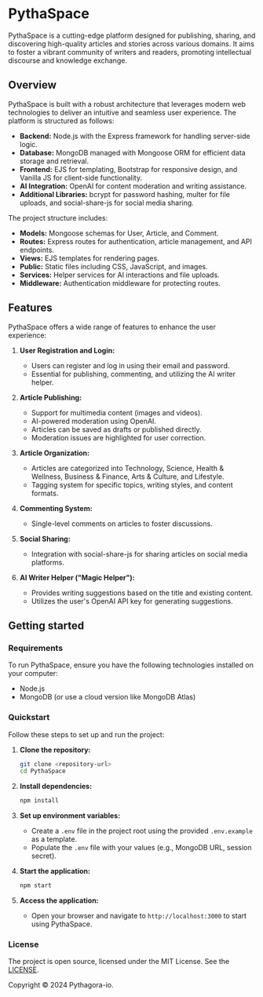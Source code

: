 # PythaSpace

PythaSpace is a cutting-edge platform designed for publishing, sharing, and discovering high-quality articles and stories across various domains. It aims to foster a vibrant community of writers and readers, promoting intellectual discourse and knowledge exchange.

## Overview

PythaSpace is built with a robust architecture that leverages modern web technologies to deliver an intuitive and seamless user experience. The platform is structured as follows:

- **Backend:** Node.js with the Express framework for handling server-side logic.
- **Database:** MongoDB managed with Mongoose ORM for efficient data storage and retrieval.
- **Frontend:** EJS for templating, Bootstrap for responsive design, and Vanilla JS for client-side functionality.
- **AI Integration:** OpenAI for content moderation and writing assistance.
- **Additional Libraries:** bcrypt for password hashing, multer for file uploads, and social-share-js for social media sharing.

The project structure includes:

- **Models:** Mongoose schemas for User, Article, and Comment.
- **Routes:** Express routes for authentication, article management, and API endpoints.
- **Views:** EJS templates for rendering pages.
- **Public:** Static files including CSS, JavaScript, and images.
- **Services:** Helper services for AI interactions and file uploads.
- **Middleware:** Authentication middleware for protecting routes.

## Features

PythaSpace offers a wide range of features to enhance the user experience:

1. **User Registration and Login:**
   - Users can register and log in using their email and password.
   - Essential for publishing, commenting, and utilizing the AI writer helper.

2. **Article Publishing:**
   - Support for multimedia content (images and videos).
   - AI-powered moderation using OpenAI.
   - Articles can be saved as drafts or published directly.
   - Moderation issues are highlighted for user correction.

3. **Article Organization:**
   - Articles are categorized into Technology, Science, Health & Wellness, Business & Finance, Arts & Culture, and Lifestyle.
   - Tagging system for specific topics, writing styles, and content formats.

4. **Commenting System:**
   - Single-level comments on articles to foster discussions.

5. **Social Sharing:**
   - Integration with social-share-js for sharing articles on social media platforms.

6. **AI Writer Helper ("Magic Helper"):**
   - Provides writing suggestions based on the title and existing content.
   - Utilizes the user's OpenAI API key for generating suggestions.

## Getting started

### Requirements

To run PythaSpace, ensure you have the following technologies installed on your computer:

- Node.js
- MongoDB (or use a cloud version like MongoDB Atlas)

### Quickstart

Follow these steps to set up and run the project:

1. **Clone the repository:**
   ```bash
   git clone <repository-url>
   cd PythaSpace
   ```

2. **Install dependencies:**
   ```bash
   npm install
   ```

3. **Set up environment variables:**
   - Create a `.env` file in the project root using the provided `.env.example` as a template.
   - Populate the `.env` file with your values (e.g., MongoDB URL, session secret).

4. **Start the application:**
   ```bash
   npm start
   ```

5. **Access the application:**
   - Open your browser and navigate to `http://localhost:3000` to start using PythaSpace.

### License

The project is open source, licensed under the MIT License. See the [LICENSE](LICENSE).

Copyright © 2024 Pythagora-io. 

